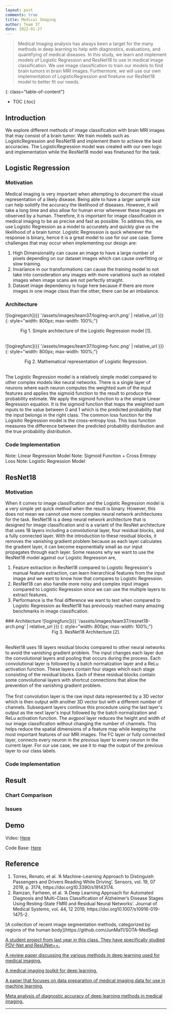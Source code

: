 ```yaml
---
layout: post
comments: true
title: Medical Imaging
author: Team 37
date: 2022-01-27
---
```


> Medical Imaging analysis has always been a target for the many methods in deep learning to help with diagnostics, evaluations, and quantifying of medical diseases. In this study, we learn and implement models of Logistic Regression and ResNet18 to use in medical image classification. We use image classification to train our models to find brain tumors in brain MRI images. Furthermore, we will use our own implementation of LogisticRegression and finetune our ResNet18 model to better fit our needs. 

<!--more-->
{: class="table-of-content"}
* TOC
{:toc}

## Introduction
We explore different methods of image classification with brain MRI images that may consist of a brain tumor. We train models such as LogisticRegression and ResNet18 and implement them to achieve the best accuracies. The LogisticRegression model was created with our own logic and implementation while the ResNet18 model was finetuned for the task.

## Logistic Regression
### Motivation
Medical imaging is very important when attempting to document the visual representation of a likely disease. Being able to have a larger sample size can help solidify the accuracy the likelihood of diseases. However, it will take a long time and also allow for human error whenever these images are observed by a human. Therefore, it is important for image classification in medical imaging to be as precise and fast as possible. To address this, we use Logistic Regression as a model to accurately and quickly give us the likelihood of a brain tumor. Logistic Regression is quick whenever the response is binary, hence it is a great model to use for our use case. Some challenges that may occur when implementing our design are:
<ol>
<li>High Dimensionality can cause an image to have a large number of pixels depending on our dataset images which can cause overfitting or slow training.</li>
<li>Invariance in our transformations can cause the training model to not take into consideration any images with more variations such as rotated images when image scans are not perfectly straight.</li>
<li>Dataset image dependency is huge here because if there are more images in one image class than the other, there can be an imbalance.</li>
</ol>

### Architecture
![logiregarch]({{ '/assets/images/team37/logireg-arch.png' | relative_url }})
{: style="width: 800px; max-width: 100%;"}
<div align=center>Fig 1. Simple architecture of the Logistic Regression model [1].</div> <br>

![logiregfunc]({{ '/assets/images/team37/logireg-func.png' | relative_url }})
{: style="width: 800px; max-width: 100%;"}
<div align=center>Fig 2. Mathematical representation of Logistic Regression.</div> 
<br>

The Logistic Regression model is a relatively simple model compared to other complex models like neural networks. There is a single layer of neurons where each neuron computes the weighted sum of the input features and applies the sigmoid function to the result to produce the probability estimate. We apply the sigmoid function to a the simple Linear Regression equation. It is the sigmoid function that maps the weighted sum inputs to the value between 0 and 1 which is the predicted probability that the input belongs in the right class. The common loss function for the Logisitic Regression model is the cross-entropy loss. This loss function measures the difference between the predicted probability distribution and the true probability distribution.  

### Code Implementation
Note: Linear Regression Model
Note: Sigmoid Function + Cross Entropy Loss
Note: Logistic Regression Model
## ResNet18
### Motivation
When it comes to image classification and the Logistic Regression model is a very simple yet quick method when the result is binary. However, this does not mean we cannot use more complex neural network architectures for the task. ResNet18 is a deep neural network architecture that is designed for image classification and is a variant of the ResNet architecture that uses 18 layers including a convolutional layer, four residual blocks, and a fully connected layer. With the introduction to these residual blocks, it removes the vanishing gradient problem because as each layer calculates the gradient layer, it can become exponentially small as our input propagates through each layer. Some reasons why we want to use the ResNet18 model against our Logistic Regression are, 
<ol>
<li>Feature extraction in ResNet18 compared to Logistic Regression's manual feature extraction, can learn hierarchical features from the input image and we want to know how that compares to Logistic Regression.</li>
<li>ResNet18 can also handle more noisy and complex input images compared to Logistic Regression since we can use the multiple layers to extract features.</li>
<li>Performance is the final difference we want to test when compared to Logistic Regression as ResNet18 has previously reached many amazing benchmarks in image classification.</li>
</ol>
### Architecture
![logiregfunc]({{ '/assets/images/team37/resnet18-arch.png' | relative_url }})
{: style="width: 800px; max-width: 100%;"}
<div align=center>Fig 3. ResNet18 Architecture [2].</div> 
<br>

ResNet18 uses 18 layers residual blocks compared to other neural networks to avoid the vanishing gradient problem. The input changes each layer due the convolutional layers and pooling that occurs during the process. Each convolutional layer is followed by a batch normalization layer and a ReLu activation function. These layers contain four stages which each stage consisting of the residual blocks. Each of these residual blocks contain some convolutional layers with shortcut connections that allow the prevention of the vanishing gradient problem. 
<br> 
<br>
The first convolution layer is the raw input data represented by a 3D vector which is then output with another 3D vector but with a different number of channels. Subsequent layers continue this procedure using the last layer's output as the next layer's input followed by the batch normalization and ReLu activation function. The avgpool layer reduces the height and width of our image classification without changing the number of channels. This helps reduce the spatial dimensions of a feature map while keeping the most important features of our MRI images. The FC layer or fully connected layer, connects every neuron in the previous layer to every neuron in the current layer. For our use case, we use it to map the output of the previous layer to our class labels. 

### Code Implementation
## Result
### Chart Comparison
### Issues
## Demo
Video: [Here](link)

Code Base: [Here](https://github.com/jbaik1/CS-188-CV-Final-Project/blob/main/Brain%20Tumor%20Classifier.ipynb)

## Reference
<ol>
<li>Torres, Renato, et al. ‘A Machine-Learning Approach to Distinguish Passengers and Drivers Reading While Driving’. Sensors, vol. 19, 07 2019, p. 3174, https://doi.org10.3390/s19143174.</li>
    
<li>Ramzan, Farheen, et al. ‘A Deep Learning Approach for Automated Diagnosis and Multi-Class Classification of Alzheimer’s Disease Stages Using Resting-State FMRI and Residual Neural Networks’. Journal of Medical Systems, vol. 44, 12 2019, https://doi.org10.1007/s10916-019-1475-2.</li>
</ol>
[A collection of recent image segmentation methods, categorized by regions of the human body](https://github.com/JunMa11/SOTA-MedSeg)

[A student project from last year in this class. They have specifically studied PDV-Net and ResUNet++.](https://ucladeepvision.github.io/CS188-Projects-2022Winter/2022/01/27/team07-medical-image-segmentation.html)

[A review paper discussing the various methods in deep learning used for medical imaging.](https://link.springer.com/article/10.1007/s12194-017-0406-5#Sec12)

[A medical imaging toolkit for deep learning.](https://github.com/fepegar/torchio/)

[A paper that focuses on data preparation of medical imaging data for use in machine learning.](https://www.ncbi.nlm.nih.gov/pmc/articles/PMC7104701/)

[Meta analysis of diagnostic accuracy of deep learning methods in medical imaging.](https://www.nature.com/articles/s41746-021-00438-z)

---